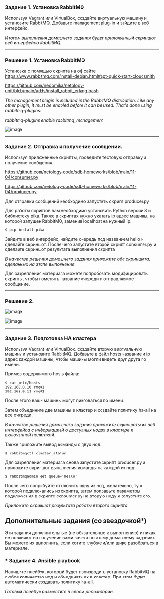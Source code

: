 
### Задание 1. Установка RabbitMQ

Используя Vagrant или VirtualBox, создайте виртуальную машину и установите RabbitMQ.
Добавьте management plug-in и зайдите в веб интерфейс.

*Итогом выполнения домашнего задания будет приложенный скриншот веб интерфейса RabbitMQ.*

---

### Решение 1. Установка RabbitMQ

Установка с помощью скрипта на оф сайте
https://www.rabbitmq.com/install-debian.html#apt-quick-start-cloudsmith

https://github.com/nedomika/netology-unit/blob/main/adds/install_rabbit_erlang.bash

*The management plugin is included in the RabbitMQ distribution. Like any other plugin, it must be enabled before it can be used. That's done using rabbitmq-plugins:*

*rabbitmq-plugins enable rabbitmq_management*

![image](https://user-images.githubusercontent.com/103321705/179762250-a78f68d1-9b22-443c-b514-6e5ecf987e80.png)

---

### Задание 2. Отправка и получение сообщений.

Используя приложенные скрипты, проведите тестовую отправку и получение сообщения.

https://github.com/netology-code/sdb-homeworks/blob/main/11-04/consumer.py

https://github.com/netology-code/sdb-homeworks/blob/main/11-04/producer.py

Для отправки сообщений необходимо запустить скрипт producer.py

Для работы скриптов вам необходимо установить Python версии 3 и библиотеку pika.
Также в скриптах нужно указать ip адрес машины, на которой запущен RabbitMQ, заменив localhost на нужный ip.

```shell script
$ pip install pika
```

Зайдите в веб интерфейс, найдите очередь под названием hello и сделайте скриншот.
После чего запустите второй скрипт consumer.py и сделайте скриншот результата выполнения скрипта

*В качестве решения домашнего задания приложите оба скриншота, сделанных на этапе выполнения.*

Для закрепления материала можете попробовать модифицировать скрипты, чтобы поменять название очереди и отправляемое сообщение.

---

### Решение 2.

![image](https://user-images.githubusercontent.com/103321705/179768520-bd6dec10-ea5f-4290-a378-a270968a4c9c.png)

![image](https://user-images.githubusercontent.com/103321705/179770326-c8bf54ce-9f7e-4694-9683-c288c4c90332.png)




---

### Задание 3. Подготовка HA кластера

Используя Vagrant или VirtualBox, создайте вторую виртуальную машину и установите RabbitMQ.
Добавьте в файл hosts название и ip адрес каждой машины, чтобы машины могли видеть друг друга по имени.

Пример содержимого hosts файла:
```shell script
$ cat /etc/hosts
192.168.0.10 rmq01
192.168.0.11 rmq02
```
После этого ваши машины могут пинговаться по имени.

Затем объедините две машины в кластер и создайте политику ha-all на все очереди.

*В качестве решения домашнего задания приложите скриншоты из веб интерфейса с информацией о доступных нодах в кластере и включенной политикой.*

Также приложите вывод команды с двух нод:

```shell script
$ rabbitmqctl cluster_status
```

Для закрепления материала снова запустите скрипт producer.py и приложите скриншот выполнения команды на каждой из нод:

```shell script
$ rabbitmqadmin get queue='hello'
```

После чего попробуйте отключить одну из нод, желательно, ту к которой подключались из скрипта, затем поправьте параметры подключения в скрипте consumer.py на вторую ноду и запустите его.

*Приложите скриншот результата работы второго скрипта.*


## Дополнительные задания (со звездочкой*)
Эти задания дополнительные (не обязательные к выполнению) и никак не повлияют на получение вами зачета по этому домашнему заданию. Вы можете их выполнить, если хотите глубже и/или шире разобраться в материале.

### * Задание 4. Ansible playbook

Напишите плейбук, который будет производить установку RabbitMQ на любое количество нод и объединять их в кластер.
При этом будет автоматически создавать политику ha-all.

*Готовый плейбук разместите в своем репозитории.*

